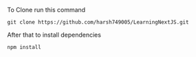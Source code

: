 To Clone run this command 
```
git clone https://github.com/harsh749005/LearningNextJS.git
```
After that to install dependencies 
```
npm install
```
